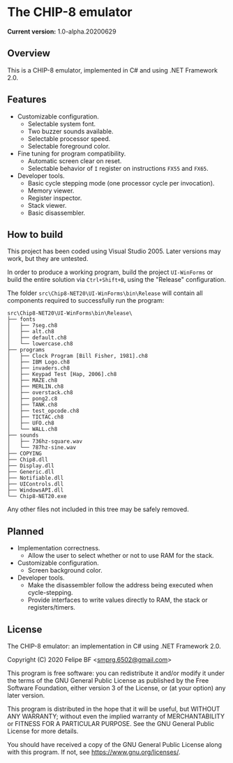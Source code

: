 The CHIP-8 emulator
===================

**Current version:** 1.0-alpha.20200629

Overview
--------

This is a CHIP-8 emulator, implemented in C# and using .NET Framework 2.0.

Features
--------

* Customizable configuration.
    - Selectable system font.
    - Two buzzer sounds available.
    - Selectable processor speed.
    - Selectable foreground color.
* Fine tuning for program compatibility.
    - Automatic screen clear on reset.
    - Selectable behavior of `I` register on instructions `FX55` and `FX65`.
* Developer tools.
    - Basic cycle stepping mode (one processor cycle per invocation).
    - Memory viewer.
    - Register inspector.
    - Stack viewer.
    - Basic disassembler.

How to build
------------

This project has been coded using Visual Studio 2005. Later versions may work, but they are untested.

In order to produce a working program, build the project `UI-WinForms` or build the entire solution via `Ctrl+Shift+B`, using the "Release" configuration.

The folder `src\Chip8-NET20\UI-WinForms\bin\Release` will contain all components required to successfully run the program:

```
src\Chip8-NET20\UI-WinForms\bin\Release\
├── fonts
│   ├── 7seg.ch8
│   ├── alt.ch8
│   ├── default.ch8
│   └── lowercase.ch8
├── programs
│   ├── Clock Program [Bill Fisher, 1981].ch8
│   ├── IBM Logo.ch8
│   ├── invaders.ch8
│   ├── Keypad Test [Hap, 2006].ch8
│   ├── MAZE.ch8
│   ├── MERLIN.ch8
│   ├── overstack.ch8
│   ├── pong2.c8
│   ├── TANK.ch8
│   ├── test_opcode.ch8
│   ├── TICTAC.ch8
│   ├── UFO.ch8
│   └── WALL.ch8
├── sounds
│   ├── 736hz-square.wav
│   └── 787hz-sine.wav
├── COPYING
├── Chip8.dll
├── Display.dll
├── Generic.dll
├── Notifiable.dll
├── UIControls.dll
├── WindowsAPI.dll
└── Chip8-NET20.exe
```

Any other files not included in this tree may be safely removed.

Planned
-------

* Implementation correctness.
    - Allow the user to select whether or not to use RAM for the stack.
* Customizable configuration.
    - Screen background color.
* Developer tools.
    - Make the disassembler follow the address being executed when cycle-stepping.
    - Provide interfaces to write values directly to RAM, the stack or registers/timers.

License
-------

The CHIP-8 emulator: an implementation in C# using .NET Framework 2.0.

Copyright (C) 2020  Felipe BF  \<smprg.6502@gmail.com>

This program is free software: you can redistribute it and/or modify
it under the terms of the GNU General Public License as published by
the Free Software Foundation, either version 3 of the License, or
(at your option) any later version.

This program is distributed in the hope that it will be useful,
but WITHOUT ANY WARRANTY; without even the implied warranty of
MERCHANTABILITY or FITNESS FOR A PARTICULAR PURPOSE.  See the
GNU General Public License for more details.

You should have received a copy of the GNU General Public License
along with this program.  If not, see <https://www.gnu.org/licenses/>.
